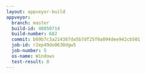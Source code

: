 ```yaml
---
layout: appveyor-build
appveyor:
  branch: master
  build-id: 48850714
  build-number: 682
  commit: b09b7c3a214387da5b7df25f0a094dee942cb501
  job-id: r2ep49do0630dgw5
  job-number: 5
  os-name: Windows
  test-result: 0
---
```

